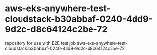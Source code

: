 # aws-eks-anywhere-test-cloudstack-b30abbaf-0240-4dd9-9d2c-d8c64124c2be-72
repository for use with E2E test job aws-eks-anywhere-test-cloudstack:b30abbaf-0240-4dd9-9d2c-d8c64124c2be-72
